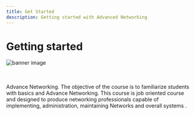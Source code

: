 ```yaml
---
title: Get Started
description: Getting started with Advanced Networking
---
```


# Getting started

![banner image](https://www.zulucare.com/img/B_01_description_image.jpg)

<br><br>
Advance Networking. The objective of the course is to familiarize students with basics and Advance Networking. This course is job oriented course and designed to produce networking professionals capable of implementing, administration, maintaining Networks and overall systems .